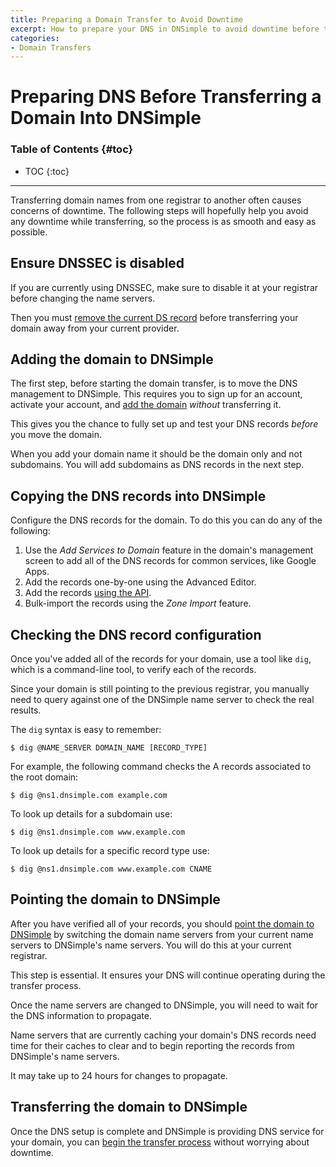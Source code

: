 ```yaml
---
title: Preparing a Domain Transfer to Avoid Downtime
excerpt: How to prepare your DNS in DNSimple to avoid downtime before transferring your domain registration.
categories:
- Domain Transfers
---
```


# Preparing DNS Before Transferring a Domain Into DNSimple

### Table of Contents {#toc}

* TOC
{:toc}

---

Transferring domain names from one registrar to another often causes concerns of downtime. The following steps will hopefully help you avoid any downtime while transferring, so the process is as smooth and easy as possible.

## Ensure DNSSEC is disabled

If you are currently using DNSSEC, make sure to disable it at your registrar before changing the name servers.

Then you must [remove the current DS record](/articles/ds-records-changing-dns/) before transferring your domain away from your current provider.

## Adding the domain to DNSimple

The first step, before starting the domain transfer, is to move the DNS management to DNSimple. This requires you to sign up for an account, activate your account, and [add the domain](/articles/adding-domain/) *without* transferring it.

This gives you the chance to fully set up and test your DNS records *before* you move the domain.

<note>
When you add your domain name it should be the domain only and not subdomains. You will add subdomains as DNS records in the next step.
</note>


## Copying the DNS records into DNSimple

Configure the DNS records for the domain. To do this you can do any of the following:

1. Use the *Add Services to Domain* feature in the domain's management screen to add all of the DNS records for common services, like Google Apps.
1. Add the records one-by-one using the Advanced Editor.
1. Add the records [using the API](https://developer.dnsimple.com/).
1. Bulk-import the records using the *Zone Import* feature.


## Checking the DNS record configuration

Once you've added all of the records for your domain, use a tool like `dig`, which is a command-line tool, to verify each of the records.

Since your domain is still pointing to the previous registrar, you manually need to query against one of the DNSimple name server to check the real results.

The `dig` syntax is easy to remember:

```
$ dig @NAME_SERVER DOMAIN_NAME [RECORD_TYPE]
```

For example, the following command checks the A records associated to the root domain:

```
$ dig @ns1.dnsimple.com example.com
```

To look up details for a subdomain use:

```
$ dig @ns1.dnsimple.com www.example.com
```

To look up details for a specific record type use:

```
$ dig @ns1.dnsimple.com www.example.com CNAME
```


## Pointing the domain to DNSimple

After you have verified all of your records, you should [point the domain to DNSimple](/articles/delegating-dnsimple-hosted/) by switching the domain name servers from your current name servers to DNSimple's name servers. You will do this at your current registrar.

<warning>
This step is essential. It ensures your DNS will continue operating during the transfer process.
</warning>

Once the name servers are changed to DNSimple, you will need to wait for the DNS information to propagate.

Name servers that are currently caching your domain's DNS records need time for their caches to clear and to begin reporting the records from DNSimple's name servers.

<info>
It may take up to 24 hours for changes to propagate.
</info>


## Transferring the domain to DNSimple

Once the DNS setup is complete and DNSimple is providing DNS service for your domain, you can [begin the transfer process](/articles/domain-transfer/) without worrying about downtime.

